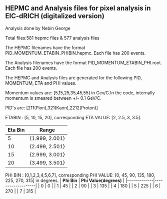 ## HEPMC and Analysis files for pixel analysis in EIC-dRICH (digitalized version)


Analysis done by Nebin George 

Total files:581 hepmc files & 577 analysis files
  
The HEPMC filenames have the format PID_MOMENTUM_ETABIN_PHIBIN.hepmc. Each file has 200 events. 

The Analysis filenames have the format PID_MOMENTUM_ETABIN_PHI.root. Each file has 200 events.

The HEPMC and Analysis files are generated for the following PID, MOMENTUM, ETA and PHI values.

Momentum values are: [5,15,25,35,45,55] in Gev/C.In the code, internally momentum is smeared between +/- 0.1 GeV/C.

PID's are: [211(Pion),321(Kaon),2212(Proton)] 

ETABIN : [5, 10, 15, 20], corresponding ETA VALUE: [2, 2.5, 3, 3.5].

| **Eta Bin** | **Range**         |
|-------------|-------------------|
| 5           | {1.999, 2.001}   |
| 10          | {2.499, 2.501}   |
| 15          | {2.999, 3.001}   |
| 20          | {3.499, 3.501}   |


PHI BIN : [0,1,2,3,4,5,6,7], corresponding PHI VALUE: [0, 45, 90, 135, 180, 225, 270, 315] in degrees.
| **Phi Bin** | **Phi Value(degrees)**         |
|-------------|-------------------|
| 0           | 0   |
| 1           | 45  |
| 2           | 90  |
| 3           | 135 |
| 4           | 180 |
| 5           | 225 |
| 6           | 270 |
| 7           | 315 |
 











